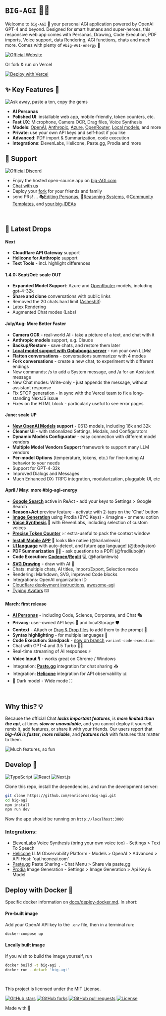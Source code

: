 # `BIG-AGI` 🤖💬

Welcome to `big-AGI` 👋 your personal AGI application
powered by OpenAI GPT-4 and beyond. Designed for smart humans and super-heroes,
this responsive web app comes with Personas, Drawing, Code Execution, PDF imports, Voice support,
data Rendering, AGI functions, chats and much more. Comes with plenty of `#big-AGI-energy` 🚀

[![Official Website](https://img.shields.io/badge/BIG--AGI.com-%23096bde?style=for-the-badge&logo=vercel&label=demo)](https://big-agi.com)

Or fork & run on Vercel

[![Deploy with Vercel](https://vercel.com/button)](https://vercel.com/new/clone?repository-url=https%3A%2F%2Fgithub.com%2Fenricoros%2Fbig-agi&env=OPENAI_API_KEY,OPENAI_API_HOST&envDescription=OpenAI%20KEY%20for%20your%20deployment.%20Set%20HOST%20only%20if%20non-default.)

## ✨ Key Features 👊

![Ask away, paste a ton, copy the gems](docs/pixels/big-AGI-compo1.png)

- **AI Personas**
- **Polished UI**: installable web app, mobile-friendly, token counters, etc.
- **Fast UX**: Microphone, Camera OCR, Drag files, Voice Synthesis
- **Models**: [OpenAI](https://platform.openai.com/overview), [Anthropic](https://www.anthropic.com/product), [Azure](https://oai.azure.com/), [OpenRouter](https://openrouter.ai/), [Local models](https://github.com/oobabooga/text-generation-webui), and more
- **Private**: use your own API keys and self-host if you like
- **Advanced**: PDF import & Summarization, code execution
- **Integrations**: ElevenLabs, Helicone, Paste.gg, Prodia and more

## 💖 Support

[//]: # ([![Official Discord]&#40;https://img.shields.io/discord/1098796266906980422?label=discord&logo=discord&logoColor=%23fff&style=for-the-badge&#41;]&#40;https://discord.gg/MkH4qj2Jp9&#41;)
[![Official Discord](https://discordapp.com/api/guilds/1098796266906980422/widget.png?style=banner2)](https://discord.gg/MkH4qj2Jp9)

* Enjoy the hosted open-source app on [big-AGI.com](https://big-agi.com)
* [Chat with us](https://discord.gg/MkH4qj2Jp9)
* Deploy your [fork](https://github.com/enricoros/big-agi/fork) for your friends and family
* send PRs! ...
  🎭[Editing Personas](https://github.com/enricoros/big-agi/issues/35),
  🧩[Reasoning Systems](https://github.com/enricoros/big-agi/issues/36),
  🌐[Community Templates](https://github.com/enricoros/big-agi/issues/35),
  and [your big-IDEAs](https://github.com/enricoros/big-agi/issues/new?labels=RFC&body=Describe+the+idea)

<br/>

## 🧠 Latest Drops

#### Next

- **Cloudflare API Gateway** support
- **Helicone for Anthropic** support
- **Text Tools** - incl. highlight differences

#### 1.4.0: Sept/Oct: scale OUT

- **Expanded Model Support**: Azure and [OpenRouter](https://openrouter.ai/docs#models) models, including gpt-4-32k
- **Share and clone** conversations with public links
- Removed the 20 chats hard limit ([Ashesh3](https://github.com/enricoros/big-agi/pull/158))
- Latex Rendering
- Augmented Chat modes (Labs)

#### July/Aug: More Better Faster

- **Camera OCR** - real-world AI - take a picture of a text, and chat with it
- **Anthropic models** support, e.g. Claude
- **Backup/Restore** - save chats, and restore them later
- **[Local model support with Oobabooga server](docs/local-llm-text-web-ui.md)** - run your own LLMs!
- **Flatten conversations** - conversations summarizer with 4 modes
- **Fork conversations** - create a new chat, to experiment with different endings
- New commands: /s to add a System message, and /a for an Assistant message
- New Chat modes: Write-only - just appends the message, without assistant response
- Fix STOP generation - in sync with the Vercel team to fix a long-standing NextJS issue
- Fixes on the HTML block - particularly useful to see error pages

#### June: scale UP

- **[New OpenAI Models](https://openai.com/blog/function-calling-and-other-api-updates) support** - 0613 models, including 16k and 32k
- **Cleaner UI** - with rationalized Settings, Modals, and Configurators
- **Dynamic Models Configurator** - easy connection with different model vendors
- **Multiple Model Vendors Support** framework to support many LLM vendors
- **Per-model Options** (temperature, tokens, etc.) for fine-tuning AI behavior to your needs
- Support for GPT-4-32k
- Improved Dialogs and Messages
- Much Enhanced DX: TRPC integration, modularization, pluggable UI, etc

#### April / May: more #big-agi-energy

- **[Google Search](docs/pixels/feature_react_google.png)** active in ReAct - add your keys to Settings > Google
  Search
- **[Reason+Act](docs/pixels/feature_react_turn_on.png)** preview feature - activate with 2-taps on the 'Chat' button
- **[Image Generation](docs/pixels/feature_imagine_command.png)** using Prodia (BYO Keys) - /imagine - or menu option
- **[Voice Synthesis](docs/pixels/feature_voice_1.png)** 📣 with ElevenLabs, including selection of custom voices
- **[Precise Token Counter](docs/pixels/feature_token_counter.png)** 📈 extra-useful to pack the context window
- **[Install Mobile APP](docs/pixels/feature_pwa.png)** 📲 looks like native (@harlanlewis)
- **[UI language](docs/pixels/feature_language.png)** with auto-detect, and future app language! (@tbodyston)
- **PDF Summarization** 🧩🤯 - ask questions to a PDF! (@fredliubojin)
- **Code Execution: [Codepen](https://codepen.io/)/[Replit](https://replit.com/)** 💻 (@harlanlewis)
- **[SVG Drawing](docs/pixels/feature_svg_drawing.png)** - draw with AI 🎨
- Chats: multiple chats, AI titles, Import/Export, Selection mode
- Rendering: Markdown, SVG, improved Code blocks
- Integrations: OpenAI organization ID
- [Cloudflare deployment instructions](docs/deploy-cloudflare.md),
  [awesome-agi](https://github.com/enricoros/awesome-agi)
- [Typing Avatars](docs/pixels/gif_typing_040123.gif) ⌨️
  <!-- p><a href="docs/pixels/gif_typing_040123.gif"><img src="docs/pixels/gif_typing_040123.gif" width='700' alt="New Typing Avatars"/></a></p -->

#### March: first release

- **[AI Personas](docs/pixels/feature_purpose_two.png)** - including Code, Science, Corporate, and Chat 🎭
- **Privacy**: user-owned API keys 🔑 and localStorage 🛡️
- **Context** - Attach or [Drag & Drop files](docs/pixels/feature_drop_target.png) to add them to the prompt 📁
- **Syntax highlighting** - for multiple languages 🌈
- **Code Execution: Sandpack** -
  [now on branch]((https://github.com/enricoros/big-agi/commit/f678a0d463d5e9cf0733f577e11bd612b7902d89)) `variant-code-execution`
- Chat with GPT-4 and 3.5 Turbo 🧠💨
- Real-time streaming of AI responses ⚡
- **Voice Input** 🎙️ - works great on Chrome / Windows
- Integration: **[Paste.gg](docs/pixels/feature_paste_gg.png)** integration for chat sharing 📥
- Integration: **[Helicone](https://www.helicone.ai/)** integration for API observability 📊
- 🌙 Dark model - Wide mode ⛶

<br/>

## Why this? 💡

Because the official Chat ___lacks important features___, is ___more limited than the api___, at times
___slow or unavailable___, and you cannot deploy it yourself, remix it, add features, or share it with
your friends.
Our users report that ___big-AGI is faster___, ___more reliable___, and ___features rich___
with features that matter to them.

![Much features, so fun](docs/pixels/big-AGI-compo2b.png)

## Develop 🧩

![TypeScript](https://img.shields.io/badge/TypeScript-007ACC?style=&logo=typescript&logoColor=white)
![React](https://img.shields.io/badge/React-61DAFB?style=&logo=react&logoColor=black)
![Next.js](https://img.shields.io/badge/Next.js-000000?style=&logo=vercel&logoColor=white)

Clone this repo, install the dependencies, and run the development server:

```bash
git clone https://github.com/enricoros/big-agi.git
cd big-agi
npm install
npm run dev
```

Now the app should be running on `http://localhost:3000`

### Integrations:

* [ElevenLabs](https://elevenlabs.io/) Voice Synthesis (bring your own voice too) - Settings > Text To Speech
* [Helicone](https://www.helicone.ai/) LLM Observability Platform - Models > OpenAI > Advanced > API Host: 'oai.hconeai.com'
* [Paste.gg](https://paste.gg/) Paste Sharing - Chat Menu > Share via paste.gg
* [Prodia](https://prodia.com/) Image Generation - Settings > Image Generation > Api Key & Model

## Deploy with Docker 🐳

Specific docker information on [docs/deploy-docker.md](docs/deploy-docker.md). In short:

#### Pre-built image

Add your OpenAI API key to the `.env` file, then in a terminal run:

```bash
docker-compose up
```

#### Locally built image

If you wish to build the image yourself, run

```bash
docker build -t big-agi .
docker run --detach 'big-agi'
``` 

<br/>

This project is licensed under the MIT License.

[![GitHub stars](https://img.shields.io/github/stars/enricoros/big-agi)](https://github.com/enricoros/big-agi/stargazers)
[![GitHub forks](https://img.shields.io/github/forks/enricoros/big-agi)](https://github.com/enricoros/big-agi/network)
[![GitHub pull requests](https://img.shields.io/github/issues-pr/enricoros/big-agi)](https://github.com/enricoros/big-agi/pulls)
[![License](https://img.shields.io/github/license/enricoros/big-agi)](https://github.com/enricoros/big-agi/LICENSE)

[//]: # ([![GitHub issues]&#40;https://img.shields.io/github/issues/enricoros/big-agi&#41;]&#40;https://github.com/enricoros/big-agi/issues&#41;)

Made with 💙
